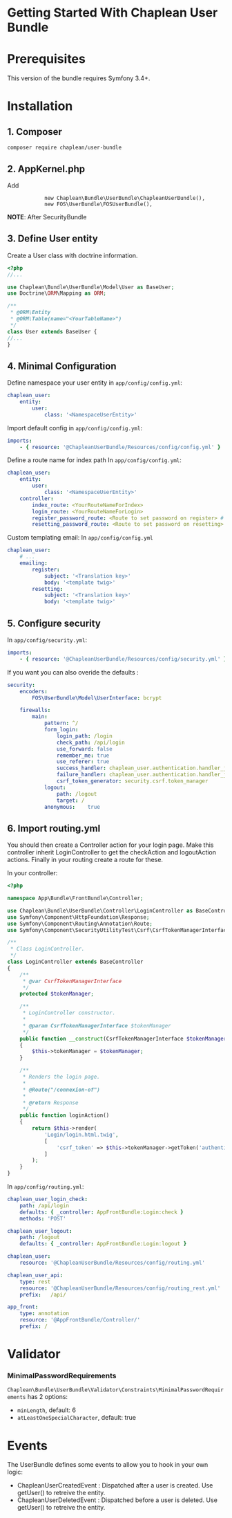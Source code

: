 Getting Started With Chaplean User Bundle
=========================================

# Prerequisites

This version of the bundle requires Symfony 3.4+.

# Installation

## 1. Composer

```
composer require chaplean/user-bundle
```

## 2. AppKernel.php

Add
```
            new Chaplean\Bundle\UserBundle\ChapleanUserBundle(),
            new FOS\UserBundle\FOSUserBundle(),
```
**NOTE**: After SecurityBundle

## 3. Define User entity

Create a User class with doctrine information.

```php
<?php
//...

use Chaplean\Bundle\UserBundle\Model\User as BaseUser;
use Doctrine\ORM\Mapping as ORM;

/**
 * @ORM\Entity
 * @ORM\Table(name="<YourTableName>")
 */
class User extends BaseUser {
//...
}
```

## 4. Minimal Configuration

Define namespace your user entity in `app/config/config.yml`:

```yaml
chaplean_user:
    entity:
        user:
            class: '<NamespaceUserEntity>'
```

Import default config in `app/config/config.yml`:

```yaml
imports:
    - { resource: '@ChapleanUserBundle/Resources/config/config.yml' }
```

Define a route name for index path
In `app/config/config.yml`:
```yaml
chaplean_user:
    entity:
        user:
            class: '<NamespaceUserEntity>'
    controller:
        index_route: <YourRouteNameForIndex>
        login_route: <YourRouteNameForLogin>
        register_password_route: <Route to set password on register> # default: 'chaplean_user_password_set_password'
        resetting_password_route: <Route to set password on resetting> # default: null and use register_password_route
```

Custom templating email:
In `app/config/config.yml`
```yaml
chaplean_user:
    # ...
    emailing:
        register:
            subject: '<Translation key>'
            body: '<template twig>'
        resetting:
            subject: '<Translation key>'
            body: '<template twig>'
```


## 5. Configure security

In `app/config/security.yml`:
```yaml
imports:
    - { resource: '@ChapleanUserBundle/Resources/config/security.yml' }
```

If you want you can also overide the defaults :
```yaml
security:
    encoders:
        FOS\UserBundle\Model\UserInterface: bcrypt

    firewalls:
        main:
            pattern: ^/
            form_login:
                login_path: /login
                check_path: /api/login
                use_forward: false
                remember_me: true
                use_referer: true
                success_handler: chaplean_user.authentication.handler_json
                failure_handler: chaplean_user.authentication.handler_json
                csrf_token_generator: security.csrf.token_manager
            logout:
                path: /logout
                target: /
            anonymous:    true
```

## 6. Import routing.yml

You should then create a Controller action for your login page. Make this controller inherit LoginController
to get the checkAction and logoutAction actions. Finally in your routing create a route for these.

In your controller:
```php
<?php

namespace App\Bundle\FrontBundle\Controller;

use Chaplean\Bundle\UserBundle\Controller\LoginController as BaseController;
use Symfony\Component\HttpFoundation\Response;
use Symfony\Component\Routing\Annotation\Route;
use Symfony\Component\SecurityUtilityTest\Csrf\CsrfTokenManagerInterface;

/**
 * Class LoginController.
 */
class LoginController extends BaseController
{
    /**
     * @var CsrfTokenManagerInterface
     */
    protected $tokenManager;

    /**
     * LoginController constructor.
     *
     * @param CsrfTokenManagerInterface $tokenManager
     */
    public function __construct(CsrfTokenManagerInterface $tokenManager)
    {
        $this->tokenManager = $tokenManager;
    }

    /**
     * Renders the login page.
     *
     * @Route("/connexion-of")
     *
     * @return Response
     */
    public function loginAction()
    {
        return $this->render(
            'Login/login.html.twig',
            [
                'csrf_token' => $this->tokenManager->getToken('authenticate')->getValue()
            ]
        );
    }
}
```

In `app/config/routing.yml`:
```yaml
chaplean_user_login_check:
    path: /api/login
    defaults: { _controller: AppFrontBundle:Login:check }
    methods: 'POST'

chaplean_user_logout:
    path: /logout
    defaults: { _controller: AppFrontBundle:Login:logout }

chaplean_user:
    resource: '@ChapleanUserBundle/Resources/config/routing.yml'

chaplean_user_api:
    type: rest
    resource: '@ChapleanUserBundle/Resources/config/routing_rest.yml'
    prefix:   /api/

app_front:
    type: annotation
    resource: '@AppFrontBundle/Controller/'
    prefix: /
```

# Validator

### MinimalPasswordRequirements

`Chaplean\Bundle\UserBundle\Validator\Constraints\MinimalPasswordRequirements` has 2 options:
* `minLength`, default: 6
* `atLeastOneSpecialCharacter`, default: true

# Events

The UserBundle defines some events to allow you to hook in your own logic:

- ChapleanUserCreatedEvent : Dispatched after a user is created. Use getUser() to retreive the entity.
- ChapleanUserDeletedEvent : Dispatched before a user is deleted. Use getUser() to retreive the entity.
